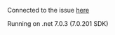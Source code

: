 Connected to the issue [here](https://github.com/dotnet/runtime/issues/78959)

Running on .net 7.0.3 (7.0.201 SDK)


